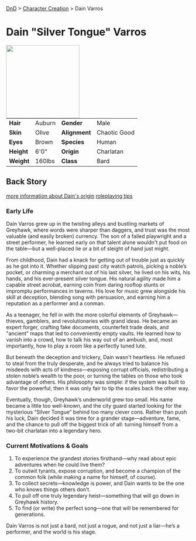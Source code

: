 [DnD](../../readme.md) > [Character Creation](../../character-creation.md) > Dain Varros

# Dain "Silver Tongue" Varros

<image src="images/DnD_2024_PC_Bard_Male.webp" style="float:left;" width="200px" height="200px">

|            |        |               |              |
| ---------- | ------ | ------------- | ------------ |
| **Hair**   | Auburn | **Gender**    | Male         |
| **Skin**   | Olive  | **Alignment** | Chaotic Good |
| **Eyes**   | Brown  | **Species**   | Human        |
| **Height** | 6'0"   | **Origin**    | Charlatan    |
| **Weight** | 160lbs | **Class**     | Bard         |

## Back Story

[more information about Dain's origin](./DnD_2024_PC_Bard_Male-origin.md)
[roleplaying tips](./DnD_2024_PC_Bard_Male-roleplaying.md)

### Early Life

Dain Varros grew up in the twisting alleys and bustling markets of Greyhawk, where words were sharper than daggers, and trust was the most valuable (and easily broken) currency. The son of a failed playwright and a street performer, he learned early on that talent alone wouldn't put food on the table—but a well-placed lie or a bit of sleight of hand just might.

From childhood, Dain had a knack for getting out of trouble just as quickly as he got into it. Whether slipping past city watch patrols, picking a noble’s pocket, or charming a merchant out of his last silver, he lived on his wits, his hands, and his ever-present silver tongue. His natural agility made him a capable street acrobat, earning coin from daring rooftop stunts or impromptu performances in taverns. His love for music grew alongside his skill at deception, blending song with persuasion, and earning him a reputation as a performer and a conman.

As a teenager, he fell in with the more colorful elements of Greyhawk—thieves, gamblers, and revolutionaries with grand ideas. He became an expert forger, crafting fake documents, counterfeit trade deals, and "ancient" maps that led to conveniently empty vaults. He learned how to vanish into a crowd, how to talk his way out of an ambush, and, most importantly, how to play a room like a perfectly tuned lute.

But beneath the deception and trickery, Dain wasn't heartless. He refused to steal from the truly desperate, and he always tried to balance his misdeeds with acts of kindness—exposing corrupt officials, redistributing a stolen noble’s wealth to the poor, or turning the tables on those who took advantage of others. His philosophy was simple: if the system was built to favor the powerful, then it was only fair to tip the scales back the other way.

Eventually, though, Greyhawk’s underworld grew too small. His name became a little too well-known, and the city guard started looking for the mysterious “Silver Tongue” behind too many clever cons. Rather than push his luck, Dain decided it was time for a grander stage—adventure, fame, and the chance to pull off the biggest trick of all: turning himself from a two-bit charlatan into a legendary hero.

### Current Motivations & Goals

1. To experience the grandest stories firsthand—why read about epic adventures when he could live them?
2. To outwit tyrants, expose corruption, and become a champion of the common folk (while making a name for himself, of course).
3. To collect secrets—knowledge is power, and Dain wants to be the one who knows things others don’t.
4. To pull off one truly legendary heist—something that will go down in Greyhawk history.
5. To find (or write) the perfect song—one that will be remembered for generations.

Dain Varros is not just a bard, not just a rogue, and not just a liar—he’s a performer, and the world is his stage.
